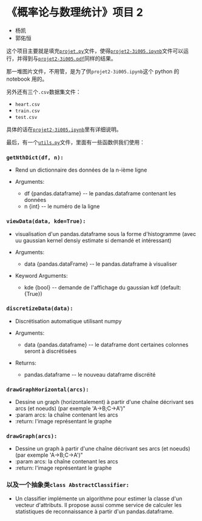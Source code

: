 # 《概率论与数理统计》项目 2

- 杨凯
- 郭佑恒

这个项目主要就是填充[`projet.py`](./projet.py)文件，使得[`projet2-3i005.ipynb`](./projet2-3i005.ipynb)文件可以运行，并得到与[`projet2-3i005.pdf`](./projet2-3i005.pdf)同样的结果。

那一堆图片文件，不用管，是为了供`projet2-3i005.ipynb`这个 python 的 notebook 用的。

另外还有三个`.csv`数据集文件：

- `heart.csv`
- `train.csv`
- `test.csv`

具体的话在[`projet2-3i005.ipynb`](./projet2-3i005.ipynb)里有详细说明。

最后，有一个[`utils.py`](./utils.py)文件，里面有一些函数供我们使用：

### `getNthDict(df, n):`

- Rend un dictionnaire des données de la n-ième ligne

- Arguments:

  - df {pandas.dataframe} -- le pandas.dataframe contenant les données
  - n {int} -- le numéro de la ligne

### `viewData(data, kde=True):`

- visualisation d'un pandas.dataframe sous la forme d'histogramme (avec uu gaussian kernel densiy estimate si demandé et intéressant)

- Arguments:

  - data {pandas.dataFrame} -- le pandas.dataframe à visualiser

- Keyword Arguments:

  - kde {bool} -- demande de l'affichage du gaussian kdf (default: {True})

### `discretizeData(data):`

- Discrétisation automatique utilisant numpy

- Arguments:

  - data {pandas.dataframe} -- le dataframe dont certaines colonnes seront à discrétisées

- Returns:
  - pandas.dataframe -- le nouveau dataframe discréité

### `drawGraphHorizontal(arcs):`

- Dessine un graph (horizontalement) à partir d'une chaîne décrivant ses arcs (et noeuds) (par exemple 'A->B;C->A')"
- :param arcs: la chaîne contenant les arcs
- :return: l'image représentant le graphe

### `drawGraph(arcs):`

- Dessine un graph à partir d'une chaîne décrivant ses arcs (et noeuds) (par exemple 'A->B;C->A')"
- :param arcs: la chaîne contenant les arcs
- :return: l'image représentant le graphe

### 以及一个抽象类`class AbstractClassifier:`

- Un classifier implémente un algorithme pour estimer la classe d'un vecteur d'attributs. Il propose aussi comme service de calculer les statistiques de reconnaissance à partir d'un pandas.dataframe.

